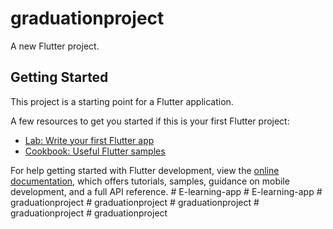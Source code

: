 # graduationproject

A new Flutter project.

## Getting Started

This project is a starting point for a Flutter application.

A few resources to get you started if this is your first Flutter project:

- [Lab: Write your first Flutter app](https://docs.flutter.dev/get-started/codelab)
- [Cookbook: Useful Flutter samples](https://docs.flutter.dev/cookbook)

For help getting started with Flutter development, view the
[online documentation](https://docs.flutter.dev/), which offers tutorials,
samples, guidance on mobile development, and a full API reference.
#   E - l e a r n i n g - a p p  
 #   E - l e a r n i n g - a p p  
 #   g r a d u a t i o n p r o j e c t  
 #   g r a d u a t i o n p r o j e c t  
 #   g r a d u a t i o n p r o j e c t  
 #   g r a d u a t i o n p r o j e c t  
 #   g r a d u a t i o n p r o j e c t  
 